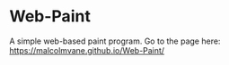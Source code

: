 # Web-Paint
A simple web-based paint program. Go to the page here: https://malcolmvane.github.io/Web-Paint/
